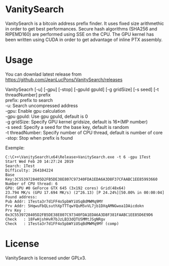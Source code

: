 # VanitySearch

VanitySearch is a bitcoin address prefix finder. It uses fixed size arithmethic in order to get best performances. 
Secure hash algorithms (SHA256 and RIPEMD160) are performed using SSE on the CPU. The GPU kernel has been written using
CUDA in order to get advantage of inline PTX assembly.

# Usage

You can downlad latest release from https://github.com/JeanLucPons/VanitySearch/releases

VanitySeacrh [-u] [-gpu] [-stop] [-gpuId gpuId] [-g gridSize] [-s seed] [-t threadNumber] prefix\
  prefix: prefix to search\
  -u: Search uncompressed address\
  -gpu: Enable gpu calculation\
  -gpu gpuId: Use gpu gpuId, default is 0\
  -g gridSize: Specify GPU kernel gridsize, default is 16*(MP number)\
  -s seed: Specify a seed for the base key, default is random\
  -t threadNumber: Specify number of CPU thread, default is number of core\
  -stop: Stop when prefix is found
  
  Exemple:
  ```
  C:\C++\VanitySearch\x64\Release>VanitySearch.exe -t 6 -gpu 1Test
  Start Wed Feb 20 14:27:24 2019
  Search: 1Test
  Difficulty: 264104224
  Base Key:3C5539728405D2FB5DE38E807C97340FDA1EDA6A3D8F37CFAABC1EE85993660
  Number of CPU thread: 6
  GPU: GPU #0 GeForce GTX 645 (3x192 cores) Grid(48x64)
  23.794 MK/s (GPU 17.694 MK/s) (2^26.13) [P 24.24%][50.00% in 00:00:04]
  Found address:
  Pub Addr: 1Testa3r7d1FF4o5pbWYiUSqBdMWMq9MY
  Prv Addr: 5HqwuFbQLsuthXpTTTqwYQuM5vVL7jb1DXqAMNGwoa1DAicdokn
  Prv Key : 0x3C5539728405D2FB5DE38E807C97340FDA1EDA6A3D8F381FAABC1EE85D6E9D6
  Check   : 18FwHjshHvR7bJzLB33dQTUSMMtJSgNRgv
  Check   : 1Testa3r7d1FF4o5pbWYiUSqBdMWMq9MY (comp)
  ```

# License

VanitySearch is licensed under GPLv3.

